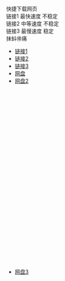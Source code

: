 快捷下载网页<br />
链接1 最快速度 不稳定<br />
链接2 中等速度 不稳定<br />
链接3 最慢速度 稳定<br />
抹蚪🉐痛<br />
* [链接1](http://bbb.gm88888888.com/o_1ejd0e83f1bv139q1465cj514nha.mp4)
* [链接2](https://onedrive.gimhoy.com/1drv/aHR0cHM6Ly8xZHJ2Lm1zL3YvcyFBbmoxU2JnUUdqVHhobERzX1hSRy04a1Z2dEx1.mp4)
* [链接3](https://cxk233.github.io/IMG_4350.mp4)
* [网盘](https://crun.lanzoui.com/i8nm2h1fb0j)
* [网盘2](https://crun.lanzoui.com/iKZcyhdjush)
<br /><br /><br /><br /><br /><br /><br /><br /><br /><br />
<br /><br /><br /><br /><br /><br /><br /><br /><br /><br />
<br /><br /><br /><br /><br /><br /><br /><br /><br /><br />
* [网盘3](http://cxk233.ys168.com/)
